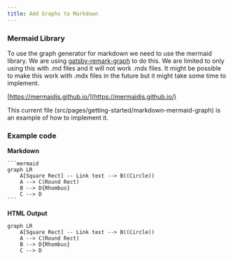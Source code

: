 ```yaml
---
title: Add Graphs to Markdown
---
```


### Mermaid Library
To use the graph generator for markdown we need to use the mermaid library. We are using [gatsby-remark-graph](https://github.com/konsumer/gatsby-remark-graph) to do this. We are limited to only using this with .md files and it will not work .mdx files. It might be possible to make this work with .mdx files in the future but it might take some time to implement.

[https://mermaidjs.github.io/](https://mermaidjs.github.io/)

This current file (src/pages/getting-started/markdown-mermaid-graph) is an example of how to implement it.

### Example code
**Markdown**
````
```mermaid
graph LR
    A[Square Rect] -- Link text --> B((Circle))
    A --> C(Round Rect)
    B --> D{Rhombus}
    C --> D
```
````

**HTML Output**
```mermaid
graph LR
    A[Square Rect] -- Link text --> B((Circle))
    A --> C(Round Rect)
    B --> D{Rhombus}
    C --> D
```
